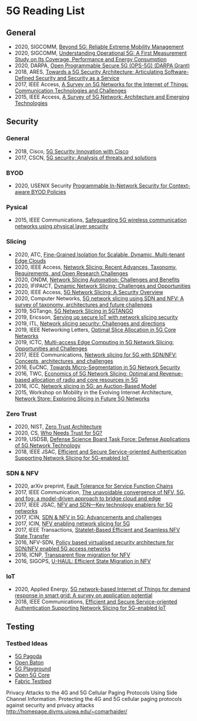 # 5G Reading List

## General

- 2020, SIGCOMM, [Beyond 5G: Reliable Extreme Mobility Management](https://dl.acm.org/doi/pdf/10.1145/3387514.3405873)
- 2020, SIGCOMM, [Understanding Operational 5G: A First Measurement Study on Its Coverage, Performance and Energy Consumption](https://dl.acm.org/doi/pdf/10.1145/3387514.3405882)
- 2020, DARPA, [Open Programmable Secure 5G (OPS-5G) (DARPA Grant)](https://beta.sam.gov/api/prod/opps/v3/opportunities/resources/files/9e80fb2d56584044b5cc3cfd6e36644d/download?api_key=null&status=archived&token=)
- 2018, ARES, [Towards a 5G Security Architecture: Articulating Software-Defined Security and Security as a Service](https://dl.acm.org/doi/pdf/10.1145/3230833.3233251)
- 2017, IEEE Access, [A Survey on 5G Networks for the Internet of Things: Communication Technologies and Challenges](https://ieeexplore.ieee.org/stamp/stamp.jsp?arnumber=8141874)
- 2015, IEEE Access, [A Survey of 5G Network: Architecture and Emerging Technologies](https://ieeexplore.ieee.org/stamp/stamp.jsp?arnumber=7169508)


## Security

### General

- 2018, Cisco, [5G Security Innovation with Cisco](https://www.cisco.com/c/dam/en/us/solutions/collateral/service-provider/service-provider-security-solutions/5g-security-innovation-with-cisco-wp.pdf)
- 2017, CSCN, [5G security: Analysis of threats and solutions](https://ieeexplore.ieee.org/document/8088621)

### BYOD

- 2020, USENIX Security [Programmable In-Network Security for Context-aware BYOD Policies](https://arxiv.org/pdf/1908.01405.pdf)

### Pysical

- 2015, IEEE Communications, [Safeguarding 5G wireless communication networks using physical layer security](https://ieeexplore.ieee.org/abstract/document/7081071)


### Slicing

- 2020, ATC, [Fine-Grained Isolation for Scalable, Dynamic, Multi-tenant Edge Clouds](https://grace-liu.github.io/static/papers/20-ATC-edgeos.pdf)
- 2020, IEEE Access, [Network Slicing: Recent Advances, Taxonomy, Requirements, and Open Research Challenges](https://ieeexplore.ieee.org/stamp/stamp.jsp?tp=&arnumber=9003208)
- 2020, ONDM, [Network Slicing Automation: Challenges and Benefits](https://research.chalmers.se/publication/516409/file/516409_Fulltext.pdf)
- 2020, IFIPAICT, [Dynamic Network Slicing: Challenges and Opportunities](https://link.springer.com/content/pdf/10.1007%2F978-3-030-49190-1_5.pdf)
- 2020, IEEE Access, [5G Network Slicing: A Security Overview](https://ieeexplore.ieee.org/stamp/stamp.jsp?tp=&arnumber=9099823)
- 2020, Computer Networks, [5G network slicing using SDN and NFV: A survey of taxonomy, architectures and future challenges](https://www.sciencedirect.com/science/article/pii/S1389128619304773)
- 2019, 5GTango, [5G Network Slicing in 5GTANGO](https://www.5gtango.eu/blog/36-5g-network-slicing-in-5gtango.html)
- 2019, Ericsson, [Serving up secure IoT with network slicing security](https://www.ericsson.com/en/blog/2019/9/future-network-slicing-security-iot)
- 2019, ITL, [Network slicing security: Challenges and directions](https://onlinelibrary.wiley.com/doi/pdf/10.1002/itl2.125)
- 2019, IEEE Networking Letters, [Optimal Slice Allocation in 5G Core Networks](https://arxiv.org/pdf/1802.04655.pdf)
- 2019, ICTC, [Multi-access Edge Computing in 5G Network Slicing: Opportunities and Challenges](https://koreauniv.pure.elsevier.com/en/publications/multi-access-edge-computing-in-5g-network-slicing-opportunities-a)
- 2017, IEEE Communications, [Network slicing for 5G with SDN/NFV: Concepts, architectures, and challenges](https://ieeexplore.ieee.org/document/7926921)
- 2016, EuCNC, [Towards Micro-Segmentation in 5G Network Security](https://www.researchgate.net/profile/Olli_Maemmelae/publication/310447736_Towards_Micro-Segmentation_in_5G_Network_Security/links/582d678b08aef19cb811738b/Towards-Micro-Segmentation-in-5G-Network-Security.pdf)
- 2016, TWC, [Economics of 5G Network Slicing: Optimal and Revenue-based allocation of radio and core resources in 5G](https://nms.kcl.ac.uk/toktam.mahmoodi/files/TWC-16.pdf)
- 2016, ICC, [Network slicing in 5G: an Auction-Based Model](https://nms.kcl.ac.uk/toktam.mahmoodi/files/ICC17-slicing.pdf)
- 2015, Workshop on Mobility in the Evolving Internet Architecture, [Network Store: Exploring Slicing in Future 5G Networks](http://www.eurecom.fr/en/publication/4641/download/cm-publi-4641.pdf)


### Zero Trust

- 2020, NIST, [Zero Trust Architecture](https://nvlpubs.nist.gov/nistpubs/SpecialPublications/NIST.SP.800-207-draft2.pdf)
- 2020, CS, [Who Needs Trust for 5G?](https://arxiv.org/pdf/2005.00862.pdf)
- 2019, USDSB, [Defense Science Board Task Force: Defense Applications of 5G Network Technology](https://scholar.google.com/scholar?hl=en&as_sdt=0%2C41&as_ylo=2019&q=5g+network+zero+trust&btnG=)
- 2018, IEEE JSAC, [Efficient and Secure Service-oriented Authentication Supporting Network Slicing for 5G-enabled IoT](https://pdfs.semanticscholar.org/11ab/80bff7cb93ed171fd5f47924bc874fd225e2.pdf)


### SDN & NFV

- 2020, arXiv preprint, [Fault Tolerance for Service Function Chains](https://arxiv.org/pdf/2001.03321.pdf)
- 2017, IEEE Communication, [The unavoidable convergence of NFV, 5G, and fog: a model-driven approach to bridge cloud and edge](https://ieeexplore.ieee.org/document/8004150)
- 2017, IEEE JSAC, [NFV and SDN—Key technology enablers for 5G networks](https://ieeexplore.ieee.org/document/8060513)
- 2017, ICIN, [SDN & NFV in 5G: Advancements and challenges](https://ieeexplore.ieee.org/document/7899398)
- 2017, ICIN, [NFV enabling network slicing for 5G](https://ieeexplore.ieee.org/document/7899415)
- 2017, IEEE Transactions, [Statelet-Based Efficient and Seamless NFV State Transfer](https://ieeexplore.ieee.org/abstract/document/8058500)
- 2016, NFV-SDN, [Policy based virtualised security architecture for SDN/NFV enabled 5G access networks](https://ieeexplore.ieee.org/document/7919474)
- 2016, ICNP, [Transparent flow migration for NFV](https://ieeexplore.ieee.org/abstract/document/7784446)
- 2016, SIGOPS, [U-HAUL: Efficient State Migration in NFV](https://dl.acm.org/doi/abs/10.1145/2967360.2967363)

### IoT

- 2020, Applied Energy, [5G network-based Internet of Things for demand response in smart grid: A survey on application potential](https://huihongxun.github.io/files/Applied_Energy_Review_Paper_5G_and_DR.pdf)
- 2018, IEEE Communications, [Efficient and Secure Service-oriented Authentication Supporting Network Slicing for 5G-enabled IoT](https://ece.uwaterloo.ca/~j25ni/Papers/JSAC18.pdf)

## Testing

### Testbed Ideas

- [5G Pagoda](https://5g-pagoda.aalto.fi/)
- [Open Baton](https://openbaton.github.io/)
- [5G Playground](https://www.fokus.fraunhofer.de/go/en/fokus_testbeds/5g_playground)
- [Open 5G Core](https://www.open5gcore.org/)
- [Fabric Testbed](https://fabric-testbed.net/)





Privacy Attacks to the 4G and 5G Cellular Paging Protocols Using Side Channel Information.
Protecting the 4G and 5G cellular paging protocols against security and privacy attacks
http://homepage.divms.uiowa.edu/~comarhaider/
